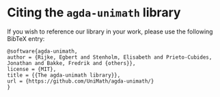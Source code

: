 # Citing the `agda-unimath` library

If you wish to reference our library in your work, please use the following
BibTeX entry:

```text
@software{agda-unimath,
author = {Rijke, Egbert and Stenholm, Elisabeth and Prieto-Cubides, Jonathan and Bakke, Fredrik and {others}},
license = {MIT},
title = {{The agda-unimath library}},
url = {https://github.com/UniMath/agda-unimath/}
}
```
